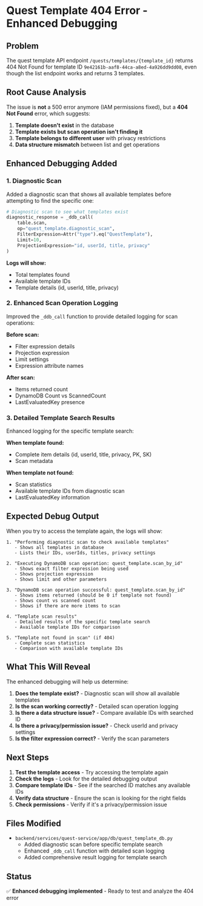 # Quest Template 404 Error - Enhanced Debugging

## Problem
The quest template API endpoint `/quests/templates/{template_id}` returns 404 Not Found for template ID `9e42161b-aaf8-44ca-a8ed-4a926dd9dd08`, even though the list endpoint works and returns 3 templates.

## Root Cause Analysis
The issue is **not** a 500 error anymore (IAM permissions fixed), but a **404 Not Found** error, which suggests:

1. **Template doesn't exist** in the database
2. **Template exists but scan operation isn't finding it**
3. **Template belongs to different user** with privacy restrictions
4. **Data structure mismatch** between list and get operations

## Enhanced Debugging Added

### 1. Diagnostic Scan
Added a diagnostic scan that shows all available templates before attempting to find the specific one:

```python
# Diagnostic scan to see what templates exist
diagnostic_response = _ddb_call(
    table.scan,
    op="quest_template.diagnostic_scan",
    FilterExpression=Attr("type").eq("QuestTemplate"),
    Limit=10,
    ProjectionExpression="id, userId, title, privacy"
)
```

**Logs will show:**
- Total templates found
- Available template IDs
- Template details (id, userId, title, privacy)

### 2. Enhanced Scan Operation Logging
Improved the `_ddb_call` function to provide detailed logging for scan operations:

**Before scan:**
- Filter expression details
- Projection expression
- Limit settings
- Expression attribute names

**After scan:**
- Items returned count
- DynamoDB Count vs ScannedCount
- LastEvaluatedKey presence

### 3. Detailed Template Search Results
Enhanced logging for the specific template search:

**When template found:**
- Complete item details (id, userId, title, privacy, PK, SK)
- Scan metadata

**When template not found:**
- Scan statistics
- Available template IDs from diagnostic scan
- LastEvaluatedKey information

## Expected Debug Output

When you try to access the template again, the logs will show:

```
1. "Performing diagnostic scan to check available templates"
   - Shows all templates in database
   - Lists their IDs, userIds, titles, privacy settings

2. "Executing DynamoDB scan operation: quest_template.scan_by_id"
   - Shows exact filter expression being used
   - Shows projection expression
   - Shows limit and other parameters

3. "DynamoDB scan operation successful: quest_template.scan_by_id"
   - Shows items returned (should be 0 if template not found)
   - Shows count vs scanned count
   - Shows if there are more items to scan

4. "Template scan results"
   - Detailed results of the specific template search
   - Available template IDs for comparison

5. "Template not found in scan" (if 404)
   - Complete scan statistics
   - Comparison with available template IDs
```

## What This Will Reveal

The enhanced debugging will help us determine:

1. **Does the template exist?** - Diagnostic scan will show all available templates
2. **Is the scan working correctly?** - Detailed scan operation logging
3. **Is there a data structure issue?** - Compare available IDs with searched ID
4. **Is there a privacy/permission issue?** - Check userId and privacy settings
5. **Is the filter expression correct?** - Verify the scan parameters

## Next Steps

1. **Test the template access** - Try accessing the template again
2. **Check the logs** - Look for the detailed debugging output
3. **Compare template IDs** - See if the searched ID matches any available IDs
4. **Verify data structure** - Ensure the scan is looking for the right fields
5. **Check permissions** - Verify if it's a privacy/permission issue

## Files Modified

- `backend/services/quest-service/app/db/quest_template_db.py`
  - Added diagnostic scan before specific template search
  - Enhanced `_ddb_call` function with detailed scan logging
  - Added comprehensive result logging for template search

## Status

✅ **Enhanced debugging implemented** - Ready to test and analyze the 404 error

